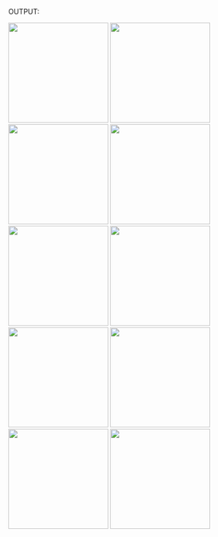 




OUTPUT:


<img src = "https://github.com/user-attachments/assets/620c5c97-13f8-4c00-baa7-db34063519c0" width="200">
<img src = "https://github.com/user-attachments/assets/c1605e04-7957-4dff-bd30-415b841a92ee" width ="200">
<img src = "https://github.com/user-attachments/assets/8625ecd1-e7b7-4a55-b404-bb6c90bc1589" width ="200">
<img src = "https://github.com/user-attachments/assets/a32666b2-0e03-48d3-91b8-d44f891ee997" width ="200">
<img src = "https://github.com/user-attachments/assets/fdc1bd64-1cfa-42e0-8638-97ecd71ea292" width ="200">
<img src = "https://github.com/user-attachments/assets/df2f055a-4546-4d2e-8b17-421d74a361c3" width ="200">
<img src = "https://github.com/user-attachments/assets/83156506-51f3-44fb-a3fa-d077ddb1fd69" width ="200">
<img src = "https://github.com/user-attachments/assets/0cda531c-4337-4208-bf9a-51ec70414c40" width ="200">
<img src = "https://github.com/user-attachments/assets/4dc9aaa1-a125-43f1-bb8c-1513b3dd3328" width ="200">
<img src = "https://github.com/user-attachments/assets/98d5c652-471d-454d-940a-2dcaaeae2b2a" width ="200">

